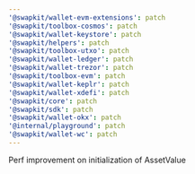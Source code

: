 ```yaml
---
'@swapkit/wallet-evm-extensions': patch
'@swapkit/toolbox-cosmos': patch
'@swapkit/wallet-keystore': patch
'@swapkit/helpers': patch
'@swapkit/toolbox-utxo': patch
'@swapkit/wallet-ledger': patch
'@swapkit/wallet-trezor': patch
'@swapkit/toolbox-evm': patch
'@swapkit/wallet-keplr': patch
'@swapkit/wallet-xdefi': patch
'@swapkit/core': patch
'@swapkit/sdk': patch
'@swapkit/wallet-okx': patch
'@internal/playground': patch
'@swapkit/wallet-wc': patch
---
```


Perf improvement on initialization of AssetValue
